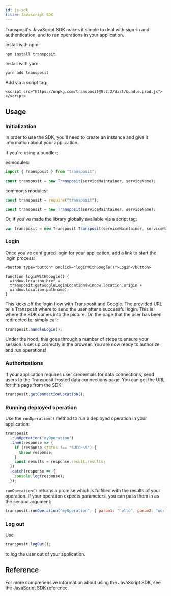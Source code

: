 ```yaml
---
id: js-sdk
title: Javascript SDK
---
```


Transposit's JavaScript SDK makes it simple to deal with sign-in and authentication, and to run operations in your application.

Install with npm:

```text
npm install transposit
```

Install with yarn:

```text
yarn add transposit
```

Add via a script tag:

```markup
<script src="https://unpkg.com/transposit@0.7.2/dist/bundle.prod.js"></script>
```

## Usage

### Initialization

In order to use the SDK, you'll need to create an instance and give it information about your application.

If you're using a bundler:

esmodules:

```javascript
import { Transposit } from "transposit";

const transposit = new Transposit(serviceMaintainer, serviceName);
```

commonjs modules:

```javascript
const transposit = require("transposit");

const transposit = new Transposit(serviceMaintainer, serviceName);
```

Or, if you've made the library globally available via a script tag:

```javascript
var transposit = new Transposit.Transposit(serviceMaintainer, serviceName);
```

### Login

Once you've configured login for your application, add a link to start the login process:

```
<button type="button" onclick="loginWithGoogle()">Login</button>

function loginWithGoogle() { 
  window.location.href =
  transposit.getGoogleLoginLocation(window.location.origin +
  window.location.pathname);
}
```

This kicks off the login flow with Transposit and Google. The provided URL tells Transposit where to send the user after a successful login. This is where the SDK comes into the picture. On the page that the user has been redirected to, simply call:

```javascript
transposit.handleLogin();
```

Under the hood, this goes through a number of steps to ensure your session is set up correctly in the browser. You are now ready to authorize and run operations!

### Authorizations

If your application requires user credentials for data connections, send users to the Transposit-hosted data connections page. You can get the URL for this page from the SDK:

```javascript
transposit.getConnectionLocation();
```

### Running deployed operation

Use the `runOperation()` method to run a deployed operation in your application:

```javascript
transposit
  .runOperation("myOperation")
  .then(response => {
    if (response.status !== "SUCCESS") {
      throw response;
    }
    const results = response.result.results;
  })
  .catch(response => {
    console.log(response);
  });
```

`runOperation()` returns a promise which is fulfilled with the results of your operation. If your operation expects parameters, you can pass them in as the second argument:

```javascript
transposit.runOperation("myOperation", { param1: "hello", param2: "world" });
```

### Log out

Use

```javascript
transposit.logOut();
```

to log the user out of your application.

## Reference

For more comprehensive information about using the JavaScript SDK, see the [JavaScript SDK reference](../references/js-sdk.md).
